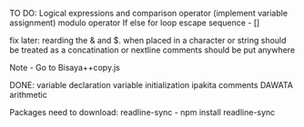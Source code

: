 TO DO:
Logical expressions and comparison operator (implement variable assignment)
modulo operator
If else
for loop
escape sequence - []


fix later:
rearding the & and $. when placed in a character or string should be treated as a concatination or nextline
comments should be put anywhere

Note - Go to Bisaya++copy.js

DONE:
variable declaration
variable initialization
ipakita
comments
DAWATA
arithmetic



Packages need to download:
readline-sync - npm install readline-sync